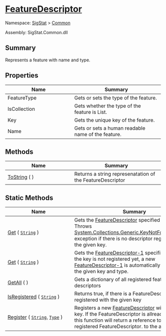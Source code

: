 # [FeatureDescriptor](./FeatureDescriptor.md)

Namespace: [SigStat]() > [Common](./README.md)

Assembly: SigStat.Common.dll

## Summary
Represents a feature with name and type.

## Properties

| Name | Summary | 
| --- | --- | 
| FeatureType<div style="width: 200px">| Gets or sets the type of the feature.<div style="width: 200px">| <br>
| IsCollection<div style="width: 200px">| Gets whether the type of the feature is List.<div style="width: 200px">| <br>
| Key<div style="width: 200px">| Gets the unique key of the feature.<div style="width: 200px">| <br>
| Name<div style="width: 200px">| Gets or sets a human readable name of the feature.<div style="width: 200px">| <br>


## Methods

| Name | Summary | 
| --- | --- | 
| [ToString](./Methods/FeatureDescriptor-100663418.md) (  )<div style="width: 200px">| Returns a string represenatation of the FeatureDescriptor<div style="width: 200px">| <br>


## Static Methods

| Name | Summary | 
| --- | --- | 
| [Get](./Methods/FeatureDescriptor-100663415.md) ( [`String`](https://docs.microsoft.com/en-us/dotnet/api/System.String) )<div style="width: 200px">| Gets the [FeatureDescriptor](https://github.com/hargitomi97/sigstat/blob/master/docs/md/SigStat/Common/FeatureDescriptor.md) specified by `key`.  Throws [System.Collections.Generic.KeyNotFoundException](https://docs.microsoft.com/en-us/dotnet/api/System.Collections.Generic.KeyNotFoundException) exception if there is no descriptor registered with the given key.<div style="width: 200px">| <br>
| [Get](./Methods/FeatureDescriptor-100663417.md) ( [`String`](https://docs.microsoft.com/en-us/dotnet/api/System.String) )<div style="width: 200px">| Gets the [FeatureDescriptor-1](https://github.com/hargitomi97/sigstat/blob/master/docs/md/SigStat/Common/FeatureDescriptor-1.md) specified by `key`.  If the key is not registered yet, a new [FeatureDescriptor-1](https://github.com/hargitomi97/sigstat/blob/master/docs/md/SigStat/Common/FeatureDescriptor-1.md) is automatically created with the given key and type.<div style="width: 200px">| <br>
| [GetAll](./Methods/FeatureDescriptor-100663416.md) (  )<div style="width: 200px">| Gets a dictionary of all registered feature descriptors<div style="width: 200px">| <br>
| [IsRegistered](./Methods/FeatureDescriptor-100663413.md) ( [`String`](https://docs.microsoft.com/en-us/dotnet/api/System.String) )<div style="width: 200px">| Returns true, if there is a FeatureDescriptor registered with the given key<div style="width: 200px">| <br>
| [Register](./Methods/FeatureDescriptor-100663414.md) ( [`String`](https://docs.microsoft.com/en-us/dotnet/api/System.String), [`Type`](https://docs.microsoft.com/en-us/dotnet/api/System.Type) )<div style="width: 200px">| Registers a new [FeatureDescriptor](https://github.com/hargitomi97/sigstat/blob/master/docs/md/SigStat/Common/FeatureDescriptor.md) with a given key.  If the FeatureDescriptor is allready registered, this function will  return a reference to the originally registered FeatureDescriptor.  to the a<div style="width: 200px">| <br>


